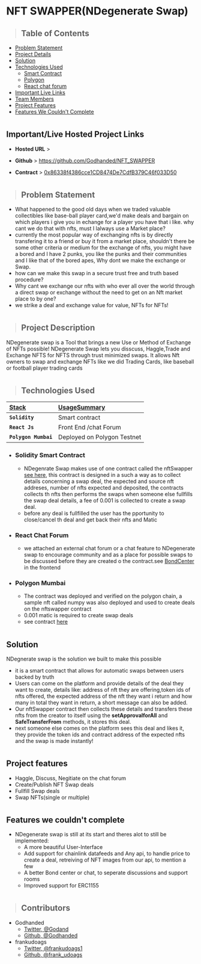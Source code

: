 # NFT SWAPPER(NDegenerate Swap)

>## Table of Contents
- [Problem Statement](#problem-statement)
- [Project Details](#project-description)
- [Solution](#solution)
- [Technologies Used](#technologies-used)
    - [Smart Contract](#solidity-smart-contract)
    - [Polygon](#polygon-mumbai)
    - [React chat forum](#react-chat-forum)
- [Important Live Links](#importantlive-hosted-project-links)
- [Team Members](#contributors)
- [Project Features](#project-features)
- [Features We Couldn't Complete](#features-we-couldnt-complete)


#
## Important/Live Hosted Project Links
- **Hosted URL** > 

- **Github** > https://github.com/Godhanded/NFT_SWAPPER

- **Contract** > [0x86338f4386cce1CD8474De7CdfB379C46f033D50](https://mumbai.polygonscan.com/address/0x86338f4386cce1CD8474De7CdfB379C46f033D50#readContract)


#
> ## Problem Statement
- What happened to the good old days when we traded valuable collectibles like base-ball player card,we'd make deals and bargain on which players i give you in echange for a player you have that i like. why cant we do that with nfts, must I lalways use a Market place?
- currently the most popular way of exchanging nfts is by directly transfering it to a friend or buy it from a market place, shouldn't there be some other criteria or medium for the exchange of nfts, you might have a bored and I have 2 punks, you like the punks and their communities and I like that of the bored apes, Why dont we make the exchange or Swap.
- how can we make this swap in a secure trust free and truth based procedure?
- Why cant we exchange our nfts with who ever all over the world through a direct swap or exchange without the need to get on an Nft market place to by one? 
- we strike a deal and exchange value for value, NFTs for NFTs!

#
> ## Project Description
<p>NDegenerate swap is a Tool that brings a new Use or Method of Exchange of NFTs possible! NDegenerate Swap lets you disscuss, Haggle,Trade and Exchange NFTS for NFTS through trust minimized swaps. It allows Nft owners to swap and exchange NFTs like we did Trading Cards, like baseball or football player trading cards</p> 


#
> ## Technologies Used

 | <b><u>Stack</u></b> | <b><u>UsageSummary</u></b> |
 | :------------------ | :------------------------- |
 | **`Solidity`**      | Smart contract             |
 | **`React Js`**      | Front End   /chat Forum    |
 | **`Polygon Mumbai`**| Deployed on Polygon Testnet|

- ### Solidity Smart Contract
    - NDegenrate Swap makes use of one contract called the nftSwapper [see here](https://github.com/Godhanded/NFT_SWAPPER/blob/main/contracts/swapper.sol), this contract is designed in a such a way as to collect details concerning a swap deal, the expected and source nft addreses, number of nfts expected and deposited, the contracts collects th nfts then performs the swaps when someone else fullfills the swap deal details, a fee of 0.001 is collected to create a swap deal. 
    - before any deal is fullfilled the user has the pportunity to close/cancel th deal and get back their nfts and Matic

- ### React Chat Forum
    - we attached an external chat forum or a chat feature to NDegenerate swap to encourage community and as a place for possible swaps to be discussed before they are created o the contract.see [BondCenter]() in the frontend

- ### Polygon Mumbai
    - The contract was deployed and verified on the polygon chain, a sample nft called numpy was also deployed and used to create deals on the nftswapper contract
    - 0.001 matic is required to create swap deals
    - see contract [here](https://mumbai.polygonscan.com/address/0x86338f4386cce1CD8474De7CdfB379C46f033D50#readContract)


#
## Solution
NDegnerate swap is the solution we built to make this possible
- it is a smart contract that allows for automatic swaps between users backed by truth
- Users can come on the platform and provide details of the deal they want to create, details like: address of nft they are offering,token ids of nfts offered, the expected address of the nft they want i return and how many in total they want in return, a short message can also be added. 
- Our nftSwapper contract then collects these details and transfers these nfts from the creator to itself using the **setApprovalforAll** and **SafeTransferFrom** methods, it stores this deal.
- next someone else comes on the platform sees this deal and likes it, they provide the token ids and contract address of the expected nfts and the swap is made instantly!


#
## Project features
- Haggle, Discuss, Negitiate on the chat forum
- Create/Publish NFT Swap deals
- Fullfill Swap deals
- Swap NFTs(single or multiple)

#
## Features we couldn't complete
- NDegenerate swap is still at its start and theres alot to still be implemented:
    - A more beautiful User-Interface
    - Add support for chainlink datafeeds and Any api, to handle price to create a deal, retreiving of NFT images from our api, to mention a few
    - A better Bond center or chat, to seperate discussions and support rooms
    - Improved support for ERC1155

#
> ## Contributors
- Godhanded
    - [Twitter, @Godand](https://twitter.com/Godand_)
    - [Github, @Godhanded](https://github.com/Godhanded) <br>
- frankudoags
    - [Twitter, @frankudoags1]()
    - [Github, @frank_udoags](https://github.com/frank_udoags)<br>